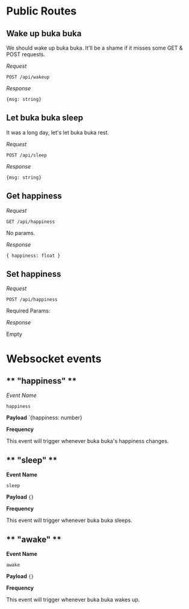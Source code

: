 # Public Routes


## **Wake up buka buka**

We should wake up buka buka. It'll be a shame if it misses some GET & POST requests.

_Request_

`POST /api/wakeup`

_Response_

`{msg: string}` 

## **Let buka buka sleep**

It was a long day, let's let buka buka rest.

_Request_

`POST /api/sleep`

_Response_

`{msg: string}`

## **Get happiness**

_Request_

`GET /api/happiness`

No params.

_Response_

`{ happiness: float }`

## **Set happiness**

_Request_

`POST /api/happiness`

Required Params:

_Response_

Empty

# Websocket events

## ** "happiness" **

_Event Name_

`happiness`

**Payload**
`{happiness: number}

**Frequency**

This event will trigger whenever buka buka's happiness changes.

## ** "sleep" **

**Event Name**

`sleep`

**Payload**
`{}`

**Frequency**

This event will trigger whenever buka buka sleeps.

## ** "awake" **

**Event Name**

`awake`

**Payload**
`{}`

**Frequency**

This event will trigger whenever buka buka wakes up.


